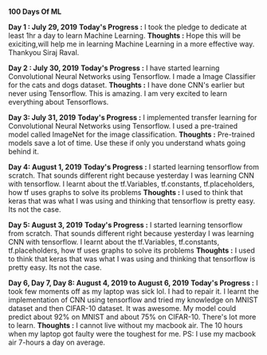 **100 Days Of ML**

**Day 1 : July 29, 2019**
**Today's Progress :** I took the pledge to dedicate at least 1hr a day to learn Machine Learning. 
**Thoughts :** Hope this will be exiciting,will help me in learning Machine Learning in a more effective way. Thankyou Siraj Raval. 

**Day 2 : July 30, 2019**
**Today's Progress :** I have started learning Convolutional Neural Networks using Tensorflow. I made a Image Classifier for the cats and dogs dataset.
**Thoughts :** I have done CNN's earlier but never using Tensorflow. This is amazing. I am very excited to learn everything about Tensorflows.

**Day 3: July 31, 2019**
**Today's Progress :** I implemented transfer learning for Convolutional Neural Networks using Tensorflow. I used a pre-trained model called ImageNet for the image classification.
**Thoughts :** Pre-trained models save a lot of time. Use these if only you understand whats going behind it. 

**Day 4: August 1, 2019**
**Today's Progress :** I started learning tensorflow from scratch. That sounds different right because yesterday I was learning CNN with tensorflow. I learnt about the tf.Variables, tf.constants, tf.placeholders, how tf uses graphs to solve its problems
**Thoughts :** I used to think that keras that was what I was using and thinking that tensorflow is pretty easy. Its not the case.  

**Day 5: August 3, 2019**
**Today's Progress :** I started learning tensorflow from scratch. That sounds different right because yesterday I was learning CNN with tensorflow. I learnt about the tf.Variables, tf.constants, tf.placeholders, how tf uses graphs to solve its problems
**Thoughts :** I used to think that keras that was what I was using and thinking that tensorflow is pretty easy. Its not the case.

**Day 6, Day 7, Day 8: August 4, 2019 to August 6, 2019**
**Today's Progress :** I took few moments off as my laptop was sick lol. I had to repair it. I learnt the implementation of CNN using tensorflow and tried my knowledge on MNIST dataset and then CIFAR-10 dataset. It was awesome. My model could predict about 92% on MNIST and about 75% on CIFAR-10. There's lot more to learn.
**Thoughts :** I cannot live without my macbook air. The 10 hours when my laptop got faulty were the toughest for me. PS: I use my macbook air 7-hours a day on average.

